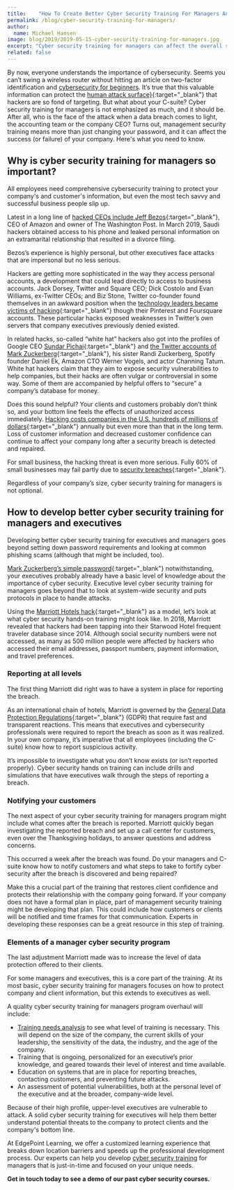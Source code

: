 ```yaml
---
title:    "How To Create Better Cyber Security Training For Managers And Your C-Suite"
permalink: /blog/cyber-security-training-for-managers/
author:
  name: Michael Hansen
image: blog/2019/2019-05-15-cyber-security-training-for-managers.jpg
excerpt: "Cyber security training for managers can affect the overall success (or failure) of your company. Here's what you need to know."
related: false
---
```


By now, everyone understands the importance of cybersecurity. Seems you can’t swing a wireless router without hitting an article on two-factor identification and [cybersecurity for beginners](/blog/cyber-security-training-for-beginners/). It’s true that this valuable information can protect the [human attack surface}](https://www.csoonline.com/article/3149510/security/the-human-attack-surface-counting-it-all-up.html){:target="_blank"} that hackers are so fond of targeting. But what about your C-suite? Cyber security training for managers is not emphasized as much, and it should be. After all, who is the face of the attack when a data breach comes to light, the accounting team or the company CEO? Turns out, management security training means more than just changing your password, and it can affect the success (or failure) of your company. Here's what you need to know.

## Why is cyber security training for managers so important?

All employees need comprehensive cybersecurity training to protect your company's and customer's information, but even the most tech savvy and successful business people slip up.

Latest in a long line of [hacked CEOs include Jeff Bezos](https://www.theguardian.com/technology/2019/mar/31/saudis-hacked-amazons-jeff-bezos-phone-claims-security-chief-jamal-khashoggi-mohammed-bin-salman){:target="_blank"}, CEO of Amazon and owner of The Washington Post. In March 2019, Saudi hackers obtained access to his phone and leaked personal information on an extramarital relationship that resulted in a divorce filing.

Bezos’s experience is highly personal, but other executives face attacks that are impersonal but no less serious.

Hackers are getting more sophisticated in the way they access personal accounts, a development that could lead directly to access to business accounts. Jack Dorsey, Twitter and Square CEO; Dick Costolo and Evan Williams, ex-Twitter CEOs; and Biz Stone, Twitter co-founder found themselves in an awkward position when the [technology leaders became victims of hacking](http://fortune.com/2016/07/09/jack-dorsey-ourmine-hackers/){:target="_blank"} though their Pinterest and Foursquare accounts. These particular hacks exposed weaknesses in Twitter’s own servers that company executives previously denied existed.

In related hacks, so-called “white hat” hackers also got into the profiles of Google CEO [Sundar Pichai](http://fortune.com/2016/06/27/google-ceo-sundar-pichai/){:target="_blank"} and [the Twitter accounts of Mark Zuckerberg](http://fortune.com/2016/06/06/mark-zuckerberg-accounts-hacked/){:target="_blank"}, his sister Randi Zuckerberg, Spotify founder Daniel Ek, Amazon CTO Werner Vogels, and actor Channing Tatum. White hat hackers claim that they aim to expose security vulnerabilities to help companies, but their hacks are often vulgar or controversial in some way. Some of them are accompanied by helpful offers to “secure” a company’s database for money.

Does this sound helpful? Your clients and customers probably don’t think so, and your bottom line feels the effects of unauthorized access immediately. [Hacking costs companies in the U.S. hundreds of millions of dollars](https://www.csoonline.com/article/3227065/cyber-attacks-cost-us-enterprises-13-million-on-average-in-2017.html){:target="_blank"} annually but even more than that in the long term. Loss of customer information and decreased customer confidence can continue to affect your company long after a security breach is detected and repaired.

For small business, the hacking threat is even more serious. Fully 60% of small businesses may fail partly due to [security breaches](https://www.inc.com/thomas-koulopoulos/the-biggest-risk-to-your-business-cant-be-eliminated-heres-how-you-can-survive-i.html){:target="_blank"}.

Regardless of your company’s size, cyber security training for managers is not optional.

## How to develop better cyber security training for managers and executives

Developing better cyber security training for executives and managers goes beyond setting down password requirements and looking at common phishing scams (although that might be included, too).

[Mark Zuckerberg’s simple password](https://www.vanityfair.com/news/2016/06/mark-zuckerberg-terrible-password-revealed-in-hack){:target="_blank"} notwithstanding, your executives probably already have a basic level of knowledge about the importance of cyber security. Executive level cyber security training for managers goes beyond that to look at system-wide security and puts protocols in place to handle attacks.

Using the [Marriott Hotels hack](https://chiefexecutive.net/marriott-when-bad-things-happen-to-good-companies/){:target="_blank"} as a model, let’s look at what cyber security hands-on training might look like. In 2018, Marriott revealed that hackers had been tapping into their Starwood Hotel frequent traveler database since 2014. Although social security numbers were not accessed, as many as 500 million people were affected by hackers who accessed their email addresses, passport numbers, payment information, and travel preferences.

### Reporting at all levels

The first thing Marriott did right was to have a system in place for reporting the breach.

As an international chain of hotels, Marriott is governed by the [General Data Protection Regulations](https://en.wikipedia.org/wiki/General_Data_Protection_Regulation){:target="_blank"} (GDPR) that require fast and transparent reactions. This means that executives and cybersecurity professionals were required to report the breach as soon as it was realized. In your own company, it’s imperative that all employees (including the C-suite) know how to report suspicious activity.

It’s impossible to investigate what you don’t know exists (or isn’t reported properly). Cyber security hands on training can include drills and simulations that have executives walk through the steps of reporting a breach.

### Notifying your customers

The next aspect of your cyber security training for managers program might include what comes after the breach is reported. Marriott quickly began investigating the reported breach and set up a call center for customers, even over the Thanksgiving holidays, to answer questions and address concerns.

This occurred a week after the breach was found. Do your managers and C-suite know how to notify customers and what steps to take to fortify cyber security after the breach is discovered and being repaired?

Make this a crucial part of the training that restores client confidence and protects their relationship with the company going forward. If your company does not have a formal plan in place, part of management security training might be developing that plan. This could include how customers or clients will be notified and time frames for that communication. Experts in developing these responses can be a great resource in this step of training.

### Elements of a manager cyber security program

The last adjustment Marriott made was to increase the level of data protection offered to their clients.

For some managers and executives, this is a core part of the training. At its most basic, cyber security training for managers focuses on how to protect company and client information, but this extends to executives as well.

A quality cyber security training for managers program overhaul will include:

* [Training needs analysis](/blog/training-needs-analysis/) to see what level of training is necessary. This will depend on the size of the company, the current skills of your leadership, the sensitivity of the data, the industry, and the age of the company.
* Training that is ongoing, personalized for an executive’s prior knowledge, and geared towards their level of interest and time available.
* Education on systems that are in place for reporting breaches, contacting customers, and preventing future attacks.
* An assessment of potential vulnerabilities, both at the personal level of the executive and at the broader, company-wide level.

Because of their high profile, upper-level executives are vulnerable to attack. A solid cyber security training for executives will help them better understand potential threats to the company to protect clients and the company's bottom line.

At EdgePoint Learning, we offer a customized learning experience that breaks down location barriers and speeds up the professional development process. Our experts can help you develop [cyber security training](/blog/cyber-security-training/) for managers that is just-in-time and focused on your unique needs.

<strong>Get in touch today to see a demo of our past cyber security courses.</strong>
